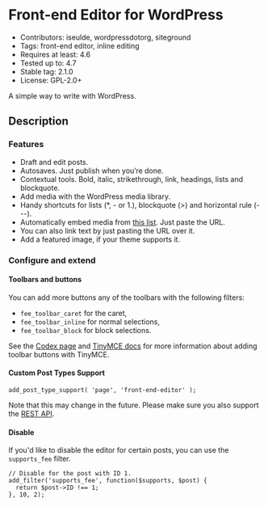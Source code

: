 # Front-end Editor for WordPress

* Contributors:      iseulde, wordpressdotorg, siteground
* Tags:              front-end editor, inline editing
* Requires at least: 4.6
* Tested up to:      4.7
* Stable tag:        2.1.0
* License:           GPL-2.0+

A simple way to write with WordPress.

## Description

### Features

* Draft and edit posts.
* Autosaves. Just publish when you’re done.
* Contextual tools. Bold, italic, strikethrough, link, headings, lists and blockquote.
* Add media with the WordPress media library.
* Handy shortcuts for lists (*, - or 1.), blockquote (>) and horizontal rule (---).
* Automatically embed media from [this list](https://codex.wordpress.org/Embeds). Just paste the URL.
* You can also link text by just pasting the URL over it.
* Add a featured image, if your theme supports it.

### Configure and extend

#### Toolbars and buttons

You can add more buttons any of the toolbars with the following filters:

* `fee_toolbar_caret` for the caret,
* `fee_toolbar_inline` for normal selections,
* `fee_toolbar_block` for block selections.

See the [Codex page](https://codex.wordpress.org/TinyMCE_Custom_Buttons) and [TinyMCE docs](https://www.tinymce.com/docs/advanced/editor-control-identifiers/#toolbarcontrols) for more information about adding toolbar buttons with TinyMCE.

#### Custom Post Types Support

    add_post_type_support( 'page', 'front-end-editor' );

Note that this may change in the future. Please make sure you also support the [REST API](http://v2.wp-api.org/extending/custom-content-types/).

#### Disable

If you'd like to disable the editor for certain posts, you can use the `supports_fee` filter.

    // Disable for the post with ID 1.
    add_filter('supports_fee', function($supports, $post) {
      return $post->ID !== 1;
    }, 10, 2);
